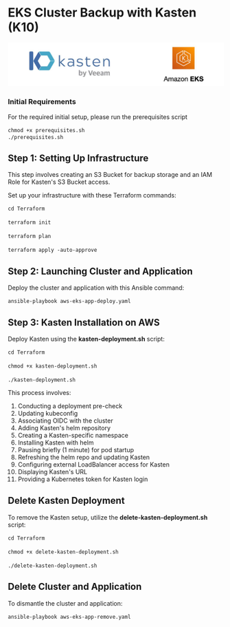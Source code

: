 # EKS Cluster Backup with Kasten (K10)

<img src="cover.jpg">

### Initial Requirements

For the required initial setup, please run the prerequisites script

```
chmod +x prerequisites.sh
./prerequisites.sh
```

## Step 1: Setting Up Infrastructure

This step involves creating an S3 Bucket for backup storage and an IAM Role for Kasten's S3 Bucket access.

Set up your infrastructure with these Terraform commands:

```
cd Terraform

terraform init

terraform plan

terraform apply -auto-approve
```

## Step 2: Launching Cluster and Application

Deploy the cluster and application with this Ansible command:

```
ansible-playbook aws-eks-app-deploy.yaml
```

## Step 3: Kasten Installation on AWS

Deploy Kasten using the **kasten-deployment.sh** script:

```
cd Terraform

chmod +x kasten-deployment.sh

./kasten-deployment.sh
```

This process involves:

1. Conducting a deployment pre-check
2. Updating kubeconfig
3. Associating OIDC with the cluster
4. Adding Kasten's helm repository
5. Creating a Kasten-specific namespace
6. Installing Kasten with helm
7. Pausing briefly (1 minute) for pod startup
8. Refreshing the helm repo and updating Kasten
9. Configuring external LoadBalancer access for Kasten
10. Displaying Kasten's URL
11. Providing a Kubernetes token for Kasten login

## Delete Kasten Deployment

To remove the Kasten setup, utilize the **delete-kasten-deployment.sh** script:

```
cd Terraform

chmod +x delete-kasten-deployment.sh

./delete-kasten-deployment.sh
```

## Delete Cluster and Application

To dismantle the cluster and application:

```
ansible-playbook aws-eks-app-remove.yaml
```
